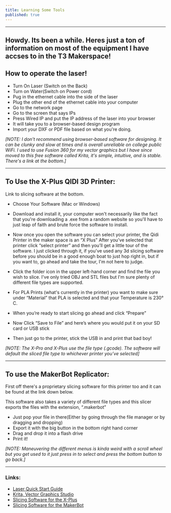 ```yaml
---
title: Learning Some Tools
published: true
---
```

---

Howdy.
Its been a while. Heres just a ton of information on most of the equipment I have accses to in the T3 Makerspace!
---
## How to operate the laser!

* Turn On Laser (Switch on the Back)
* Turn on Water(Switch on Power cord)
* Pug in the ethernet cable into the side of the laser
* Plug the other end of the ethernet cable into your computer
* Go to the network page
* Go to the screen that says IPs
* Press Wired IP and put the IP address of the laser into your browser
* It will take you to a browser-based design program
* Import your DXF or PDF file based on what you're doing.

*[NOTE: I don't recommend using browser-based software for designing. It can be clunky and slow at times and is overall unreliable on college public WiFi. I used to use Fusion 360 for my vector graphics but I have since moved to this free software called Krita, it's simple, intuitive, and is stable. There's a link at the bottom.]*

---

## To Use the X-Plus QIDI 3D Printer:

Link to slicing software at the bottom.  
* Choose Your Software (Mac or Windows)

* Download and install it, your computer won't necessarily like the fact that you're downloading a .exe from a random website so you'll have to just leap of faith and brute force the software to install.

* Now once you open the software you can select your printer, the Qidi Printer in the maker space is an “X Plus” After you’ve selected that printer click “select printer” and then you’ll get a little tour of the software. I just clicked through it, if you've used any 3d slicing software before you should be in a good enough boat to just hop right in, but if you want to, go ahead and take the tour, I'm not here to judge.

* Click the folder icon in the upper left-hand corner and find the file you wish to slice. I've only tried OBJ and STL files but I'm sure plenty of different file types are supported.
 
* For PLA Prints (what's currently in the printer) you want to make sure under “Material” that PLA is selected and that your Temperature is 230° C.

* When you’re ready to start slicing go ahead and click “Prepare”

* Now Click “Save to File” and here’s where you would put it on your SD card or USB stick

* Then just go to the printer, stick the USB in and print that bad boy!

*[NOTE: The X-Pro and X-Plus use the file type (.gcode). The software will default the sliced file type to whichever printer you’ve selected]*

---

## To use the MakerBot Replicator: 

First off there's a proprietary slicing software for this printer too and it can be found at the link down below.

This software also takes a variety of different file types and this slicer exports the files with the extension, “.makerbot” 

* Just pop your file in there(Either by going through the file manager or by dragging and dropping)
* Export it with the big button in the bottom right hand corner
* Drag and drop it into a flash drive
* Print it! 

*[NOTE: Maneuvering the different menus is kinda weird with a scroll wheel but you get used to it just press in to select and press the bottom button to go back.]*


---
### Links:

* [Laser Quick Start Guide](https://github.com/ItalianSquirel/ItalianSquirel.github.io/raw/master/assets/Muse%20Quick%20Start.pdf)
* [Krita, Vector Graphics Studio](https://krita.org/en/download/krita-desktop/)
* [Slicing Software for the X-Plus]( https://www.qd3dprinter.com/software/)
* [Slicing Software for the MakerBot](https://www.makerbot.com/3d-printers/apps/makerbot-print/download/)